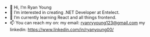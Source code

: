 - 👋 Hi, I’m Ryan Young
- 👀 I’m interested in creating .NET Developer at Entelect.
- 🌱 I’m currently learning React and all things frontend.
- 📫 You can reach my on:
    my email: ryanryyoung123@gmail.com
    my linkedin: https://www.linkedin.com/in/ryanyoung00/
    

<!---
Renbron/Renbron is a ✨ special ✨ repository because its `README.md` (this file) appears on your GitHub profile.
You can click the Preview link to take a look at your changes.
--->
